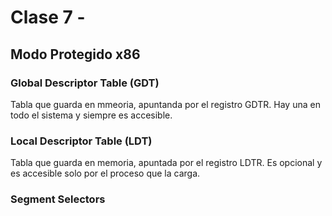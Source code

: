 # Clase 7 -

## Modo Protegido x86

### Global Descriptor Table (GDT)

Tabla que guarda en mmeoria, apuntanda por el registro GDTR. Hay una en todo el sistema y siempre es accesible.

### Local Descriptor Table (LDT)

Tabla que guarda en memoria, apuntada por el registro LDTR. Es opcional y es accesible solo por el proceso que la carga.

### Segment Selectors
